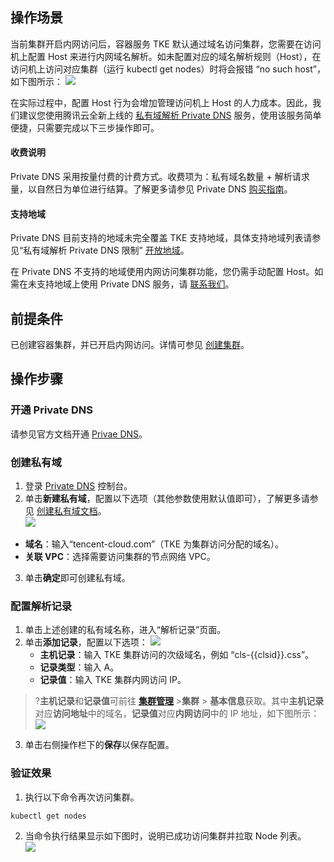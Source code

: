 
## 操作场景

当前集群开启内网访问后，容器服务 TKE 默认通过域名访问集群，您需要在访问机上配置 Host 来进行内网域名解析。如未配置对应的域名解析规则（Host），在访问机上访问对应集群（运行 kubectl get nodes）时将会报错 “no such host”，如下图所示：
![](https://main.qcloudimg.com/raw/2d03150adb99805447c57896cf5866d1.png)

在实际过程中，配置 Host 行为会增加管理访问机上 Host 的人力成本。因此，我们建议您使用腾讯云全新上线的 [私有域解析 Private DNS](https://cloud.tencent.com/document/product/1338) 服务，使用该服务简单便捷，只需要完成以下三步操作即可。  




#### 收费说明

Private DNS 采用按量付费的计费方式。收费项为：私有域名数量 + 解析请求量，以自然日为单位进行结算。了解更多请参见 Private DNS [购买指南](https://cloud.tencent.com/document/product/1338/50523)。  

#### 支持地域

Private DNS 目前支持的地域未完全覆盖 TKE 支持地域，具体支持地域列表请参见“私有域解析 Private DNS 限制”  [开放地域](https://cloud.tencent.com/document/product/1338/50529#.E7.A7.81.E6.9C.89.E5.9F.9F.E8.A7.A3.E6.9E.90-private-dns-.E9.99.90.E5.88.B6)。  

在 Private DNS 不支持的地域使用内网访问集群功能，您仍需手动配置 Host。如需在未支持地域上使用 Private DNS 服务，请 [联系我们](https://cloud.tencent.com/act/event/connect-service)。  


## 前提条件

已创建容器集群，并已开启内网访问。详情可参见 [创建集群](https://cloud.tencent.com/document/product/457/32189)。  


## 操作步骤

### 开通 Private DNS

请参见官方文档开通 [Privae DNS](https://cloud.tencent.com/document/product/1338/50533)。  

### 创建私有域

1. 登录 [Private DNS](https://console.cloud.tencent.com/privatedns/domains) 控制台。  
2. 单击**新建私有域**，配置以下选项（其他参数使用默认值即可），了解更多请参见 [创建私有域文档](https://cloud.tencent.com/document/product/1338/50532)。  
![](https://main.qcloudimg.com/raw/2082da7f7d68f496906625372a53edd5.jpg)
 - **域名**：输入“tencent-cloud.com”（TKE 为集群访问分配的域名）。  
 - **关联 VPC**：选择需要访问集群的节点网络 VPC。  
3. 单击**确定**即可创建私有域。  



### 配置解析记录

1. 单击上述创建的私有域名称，进入“解析记录”页面。  
2. 单击**添加记录**，配置以下选项：
![](https://main.qcloudimg.com/raw/9f1c8acae204be7b08d55c7ad1ae3bc5.jpg)
   - **主机记录**：输入 TKE 集群访问的次级域名，例如 “cls-{{clsid}}.css”。  
   - **记录类型**：输入 A。  
   - **记录值**：输入 TKE 集群内网访问 IP。  
>?**主机记录**和**记录值**可前往 **[集群管理](https://console.cloud.tencent.com/tke2/cluster?rid=1)** >**集群** > **基本信息**获取。其中**主机记录**对应**访问地址**中的域名，**记录值**对应**内网访问**中的 IP 地址，如下图所示：
![](https://main.qcloudimg.com/raw/c68ecc7c886fec6e9386e8f9d728157e.jpg)
3. 单击右侧操作栏下的**保存**以保存配置。  



### 验证效果

1. 执行以下命令再次访问集群。  
```sh
kubectl get nodes
```
2. 当命令执行结果显示如下图时，说明已成功访问集群并拉取 Node 列表。  
![](https://main.qcloudimg.com/raw/95130bf7fa52376c21c11464b25a2741.png)
